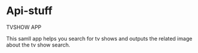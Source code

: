 # Api-stuff
TVSHOW APP

This samll app helps you search for tv shows and outputs the related image about the tv show search.
